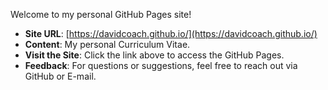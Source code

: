 Welcome to my personal GitHub Pages site!

- **Site URL**: [https://davidcoach.github.io/](https://davidcoach.github.io/)
- **Content**: My personal Curriculum Vitae.
- **Visit the Site**: Click the link above to access the GitHub Pages.
- **Feedback**: For questions or suggestions, feel free to reach out via GitHub or E-mail.
